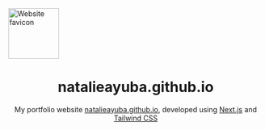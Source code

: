 <img src="https://avatars.githubusercontent.com/u/79933132?v=4" alt="Website favicon" width="100" height="100" style="align-self: center;" />
<h1 style="text-align: center;">natalieayuba.github.io</h1>
<p style="text-align: center;">My portfolio website <a href="natalieayuba.github.io" target="_blank">natalieayuba.github.io</a>, developed using <a href="https://nextjs.org/" target="_blank">Next.js</a> and <a href="https://tailwindcss.com/" target="_blank">Tailwind CSS</a></p>
